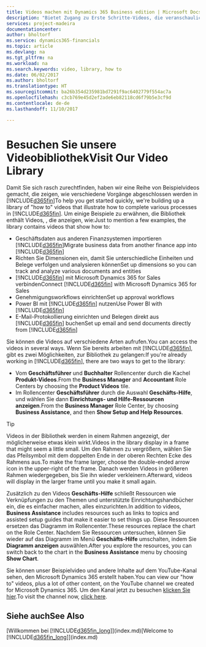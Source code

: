 ```yaml
---
title: Videos machen mit Dynamics 365 Business edition | Microsoft Docs
description: "Bietet Zugang zu Erste Schritte-Videos, die veranschaulichen, wie häufige Aufgaben ausgeführt werden."
services: project-madeira
documentationcenter: 
author: bholtorf
ms.service: dynamics365-financials
ms.topic: article
ms.devlang: na
ms.tgt_pltfrm: na
ms.workload: na
ms.search.keywords: video, library, how to
ms.date: 06/02/2017
ms.author: bholtorf
ms.translationtype: HT
ms.sourcegitcommit: ba26b354d235981bd7291f9ac6402779f554ac7a
ms.openlocfilehash: c3cb769e45d2ef2ade6eb82118cd6f79b5e3cf9d
ms.contentlocale: de-de
ms.lasthandoff: 11/10/2017

---
```

# <a name="visit-our-video-library"></a><span data-ttu-id="f283b-103">Besuchen Sie unsere Videobibliothek</span><span class="sxs-lookup"><span data-stu-id="f283b-103">Visit Our Video Library</span></span>
<span data-ttu-id="f283b-104">Damit Sie sich rasch zurechtfinden, haben wir eine Reihe von Beispielvideos gemacht, die zeigen, wie verschiedene Vorgänge abgeschlossen werden in [!INCLUDE[d365fin](includes/d365fin_md.md)]</span><span class="sxs-lookup"><span data-stu-id="f283b-104">To help you get started quickly, we're building up a library of "how to" videos that illustrate how to complete various processes in [!INCLUDE[d365fin](includes/d365fin_md.md)].</span></span> <span data-ttu-id="f283b-105">Um einige Beispiele zu erwähnen, die Bibliothek enthält Videos, , die anzeigen, wie:</span><span class="sxs-lookup"><span data-stu-id="f283b-105">Just to mention a few examples, the library contains videos that show how to:</span></span>  

* <span data-ttu-id="f283b-106">Geschäftsdaten aus anderen Finanzsystemen importieren [!INCLUDE[d365fin](includes/d365fin_md.md)]</span><span class="sxs-lookup"><span data-stu-id="f283b-106">Migrate business data from another finance app into [!INCLUDE[d365fin](includes/d365fin_md.md)]</span></span>  
* <span data-ttu-id="f283b-107">Richten Sie Dimensionen ein, damit Sie unterschiedliche Einheiten und Belege verfolgen und analysieren können</span><span class="sxs-lookup"><span data-stu-id="f283b-107">Set up dimensions so you can track and analyze various documents and entities</span></span>
* <span data-ttu-id="f283b-108">[!INCLUDE[d365fin](includes/d365fin_md.md)] mit Microsoft Dynamics 365 for Sales verbinden</span><span class="sxs-lookup"><span data-stu-id="f283b-108">Connect [!INCLUDE[d365fin](includes/d365fin_md.md)] with Microsoft Dynamics 365 for Sales</span></span>
* <span data-ttu-id="f283b-109">Genehmigungsworkflows einrichten</span><span class="sxs-lookup"><span data-stu-id="f283b-109">Set up approval workflows</span></span>  
* <span data-ttu-id="f283b-110">Power BI mit [!INCLUDE[d365fin](includes/d365fin_md.md)] nutzen</span><span class="sxs-lookup"><span data-stu-id="f283b-110">Use Power BI with [!INCLUDE[d365fin](includes/d365fin_md.md)]</span></span>  
* <span data-ttu-id="f283b-111">E-Mail-Protokollierung einrichten und Belegen direkt aus [!INCLUDE[d365fin](includes/d365fin_md.md)] buchen</span><span class="sxs-lookup"><span data-stu-id="f283b-111">Set up email and send documents directly from [!INCLUDE[d365fin](includes/d365fin_md.md)]</span></span>  

<span data-ttu-id="f283b-112">Sie können die Videos auf verschiedene Arten aufrufen.</span><span class="sxs-lookup"><span data-stu-id="f283b-112">You can access the videos in several ways.</span></span> <span data-ttu-id="f283b-113">Wenn Sie bereits arbeiten mit [!INCLUDE[d365fin](includes/d365fin_md.md)], gibt es zwei Möglichkeiten, zur Bibliothek zu gelangen:</span><span class="sxs-lookup"><span data-stu-id="f283b-113">If you're already working in [!INCLUDE[d365fin](includes/d365fin_md.md)], there are two ways to get to the library:</span></span>

* <span data-ttu-id="f283b-114">Vom **Geschäftsführer** und **Buchhalter** Rollencenter durch die Kachel **Produkt-Videos**.</span><span class="sxs-lookup"><span data-stu-id="f283b-114">From the **Business Manager** and **Accountant** Role Centers by choosing the **Product Videos** tile.</span></span>  
* <span data-ttu-id="f283b-115">Im Rollencenter **Geschäftsführer** durch die Auswahl **Geschäfts-Hilfe**, und wählen Sie dann **Einrichtungs- und Hilfe-Ressourcen anzeigen**.</span><span class="sxs-lookup"><span data-stu-id="f283b-115">From the **Business Manager** Role Center, by choosing **Business Assistance**, and then **Show Setup and Help Resources**.</span></span>  

> [!Tip]  
> <span data-ttu-id="f283b-116">Videos in der Bibliothek werden in einem Rahmen angezeigt, der möglicherweise etwas klein wirkt.</span><span class="sxs-lookup"><span data-stu-id="f283b-116">Videos in the library display in a frame that might seem a little small.</span></span> <span data-ttu-id="f283b-117">Um den Rahmen zu vergrößern, wählen Sie das Pfeilsymbol mit dem doppelten Ende in der oberen Rechten Ecke des Rahmens aus.</span><span class="sxs-lookup"><span data-stu-id="f283b-117">To make the frame larger, choose the double-ended arrow icon in the upper-right of the frame.</span></span> <span data-ttu-id="f283b-118">Danach werden Videos in größeren Rahmen wiedergegeben, bis Sie ihn wieder verkleinern.</span><span class="sxs-lookup"><span data-stu-id="f283b-118">Afterward, videos will display in the larger frame until you make it small again.</span></span>  

<span data-ttu-id="f283b-119">Zusätzlich zu den Videos **Geschäfts-Hilfe** schließt Ressourcen wie Verknüpfungen zu den Themen und unterstützte Einrichtungshandbücher ein, die es einfacher machen, alles einzurichten.</span><span class="sxs-lookup"><span data-stu-id="f283b-119">In addition to videos, **Business Assistance** includes resources such as links to topics and assisted setup guides that make it easier to set things up.</span></span> <span data-ttu-id="f283b-120">Diese Ressourcen ersetzen das Diagramm im Rollencenter.</span><span class="sxs-lookup"><span data-stu-id="f283b-120">These resources replace the chart on the Role Center.</span></span> <span data-ttu-id="f283b-121">Nachdem Sie Ressourcen untersuchen, können Sie wieder auf das Diagramm im Menü **Geschäfts-Hilfe** umschalten, indem Sie **Diagramm anzeigen** auswählen.</span><span class="sxs-lookup"><span data-stu-id="f283b-121">After you explore the resources, you can switch back to the chart in the **Business Assistance** menu by choosing **Show Chart**.</span></span>  
  
<span data-ttu-id="f283b-122">Sie können unser Beispielvideo und andere Inhalte auf dem YouTube-Kanal sehen, den Microsoft Dynamics 365 erstellt haben.</span><span class="sxs-lookup"><span data-stu-id="f283b-122">You can view our "how to" videos, plus a lot of other content, on the YouTube channel we created for Microsoft Dynamics 365.</span></span> <span data-ttu-id="f283b-123">Um den Kanal jetzt zu besuchen [klicken Sie hier](https://go.microsoft.com/fwlink/?linkid=851533).</span><span class="sxs-lookup"><span data-stu-id="f283b-123">To visit the channel now, [click here](https://go.microsoft.com/fwlink/?linkid=851533).</span></span>

## <a name="see-also"></a><span data-ttu-id="f283b-124">Siehe auch</span><span class="sxs-lookup"><span data-stu-id="f283b-124">See Also</span></span>
<span data-ttu-id="f283b-125">[Willkommen bei [!INCLUDE[d365fin_long](includes/d365fin_long_md.md)]](index.md)</span><span class="sxs-lookup"><span data-stu-id="f283b-125">[Welcome to [!INCLUDE[d365fin_long](includes/d365fin_long_md.md)]](index.md)</span></span>

